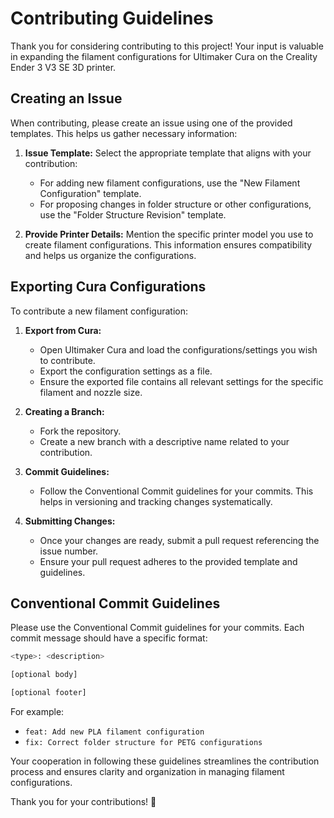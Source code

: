 # Contributing Guidelines

Thank you for considering contributing to this project! Your input is valuable in expanding the filament configurations for Ultimaker Cura on the Creality Ender 3 V3 SE 3D printer.

## Creating an Issue

When contributing, please create an issue using one of the provided templates. This helps us gather necessary information:

1. **Issue Template:** Select the appropriate template that aligns with your contribution:
   - For adding new filament configurations, use the "New Filament Configuration" template.
   - For proposing changes in folder structure or other configurations, use the "Folder Structure Revision" template.

2. **Provide Printer Details:** Mention the specific printer model you use to create filament configurations. This information ensures compatibility and helps us organize the configurations.

## Exporting Cura Configurations

To contribute a new filament configuration:

1. **Export from Cura:**
   - Open Ultimaker Cura and load the configurations/settings you wish to contribute.
   - Export the configuration settings as a file.
   - Ensure the exported file contains all relevant settings for the specific filament and nozzle size.

2. **Creating a Branch:**
   - Fork the repository.
   - Create a new branch with a descriptive name related to your contribution.

3. **Commit Guidelines:**
   - Follow the Conventional Commit guidelines for your commits. This helps in versioning and tracking changes systematically.

4. **Submitting Changes:**
   - Once your changes are ready, submit a pull request referencing the issue number.
   - Ensure your pull request adheres to the provided template and guidelines.

## Conventional Commit Guidelines

Please use the Conventional Commit guidelines for your commits. Each commit message should have a specific format:

```bash
<type>: <description>

[optional body]

[optional footer]
```

For example:
- `feat: Add new PLA filament configuration`
- `fix: Correct folder structure for PETG configurations`

Your cooperation in following these guidelines streamlines the contribution process and ensures clarity and organization in managing filament configurations.

Thank you for your contributions! 🚀